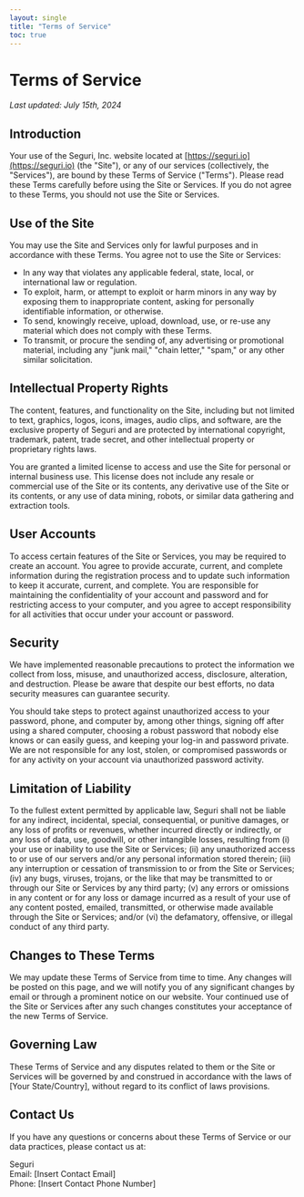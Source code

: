 ```yaml
---
layout: single
title: "Terms of Service"
toc: true
---
```


# Terms of Service

_Last updated: July 15th, 2024_

## Introduction

Your use of the Seguri, Inc. website located at [https://seguri.io](https://seguri.io) (the "Site"), or any of our services (collectively, the "Services"), are bound by these Terms of Service ("Terms"). Please read these Terms carefully before using the Site or Services. If you do not agree to these Terms, you should not use the Site or Services.

## Use of the Site

You may use the Site and Services only for lawful purposes and in accordance with these Terms. You agree not to use the Site or Services:

- In any way that violates any applicable federal, state, local, or international law or regulation.
- To exploit, harm, or attempt to exploit or harm minors in any way by exposing them to inappropriate content, asking for personally identifiable information, or otherwise.
- To send, knowingly receive, upload, download, use, or re-use any material which does not comply with these Terms.
- To transmit, or procure the sending of, any advertising or promotional material, including any "junk mail," "chain letter," "spam," or any other similar solicitation.

## Intellectual Property Rights

The content, features, and functionality on the Site, including but not limited to text, graphics, logos, icons, images, audio clips, and software, are the exclusive property of Seguri and are protected by international copyright, trademark, patent, trade secret, and other intellectual property or proprietary rights laws.

You are granted a limited license to access and use the Site for personal or internal business use. This license does not include any resale or commercial use of the Site or its contents, any derivative use of the Site or its contents, or any use of data mining, robots, or similar data gathering and extraction tools.

## User Accounts

To access certain features of the Site or Services, you may be required to create an account. You agree to provide accurate, current, and complete information during the registration process and to update such information to keep it accurate, current, and complete. You are responsible for maintaining the confidentiality of your account and password and for restricting access to your computer, and you agree to accept responsibility for all activities that occur under your account or password.

## Security

We have implemented reasonable precautions to protect the information we collect from loss, misuse, and unauthorized access, disclosure, alteration, and destruction. Please be aware that despite our best efforts, no data security measures can guarantee security.

You should take steps to protect against unauthorized access to your password, phone, and computer by, among other things, signing off after using a shared computer, choosing a robust password that nobody else knows or can easily guess, and keeping your log-in and password private. We are not responsible for any lost, stolen, or compromised passwords or for any activity on your account via unauthorized password activity.

## Limitation of Liability

To the fullest extent permitted by applicable law, Seguri shall not be liable for any indirect, incidental, special, consequential, or punitive damages, or any loss of profits or revenues, whether incurred directly or indirectly, or any loss of data, use, goodwill, or other intangible losses, resulting from (i) your use or inability to use the Site or Services; (ii) any unauthorized access to or use of our servers and/or any personal information stored therein; (iii) any interruption or cessation of transmission to or from the Site or Services; (iv) any bugs, viruses, trojans, or the like that may be transmitted to or through our Site or Services by any third party; (v) any errors or omissions in any content or for any loss or damage incurred as a result of your use of any content posted, emailed, transmitted, or otherwise made available through the Site or Services; and/or (vi) the defamatory, offensive, or illegal conduct of any third party.

## Changes to These Terms

We may update these Terms of Service from time to time. Any changes will be posted on this page, and we will notify you of any significant changes by email or through a prominent notice on our website. Your continued use of the Site or Services after any such changes constitutes your acceptance of the new Terms of Service.

## Governing Law

These Terms of Service and any disputes related to them or the Site or Services will be governed by and construed in accordance with the laws of [Your State/Country], without regard to its conflict of laws provisions.

## Contact Us

If you have any questions or concerns about these Terms of Service or our data practices, please contact us at:

Seguri  
Email: [Insert Contact Email]  
Phone: [Insert Contact Phone Number]
